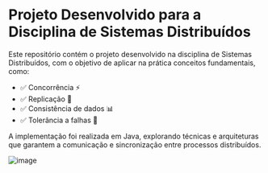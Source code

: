 # Projeto Desenvolvido para a Disciplina de Sistemas Distribuídos
Este repositório contém o projeto desenvolvido na disciplina de Sistemas Distribuídos, com o objetivo de aplicar na prática conceitos fundamentais, como:

- ✅ Concorrência ⚡
- ✅ Replicação 🔄
- ✅ Consistência de dados 📊
- ✅ Tolerância a falhas 🔧

A implementação foi realizada em Java, explorando técnicas e arquiteturas que garantem a comunicação e sincronização entre processos distribuídos.

![image](https://github.com/user-attachments/assets/fbf06788-dfa4-47e8-be14-86a116938a9b)
